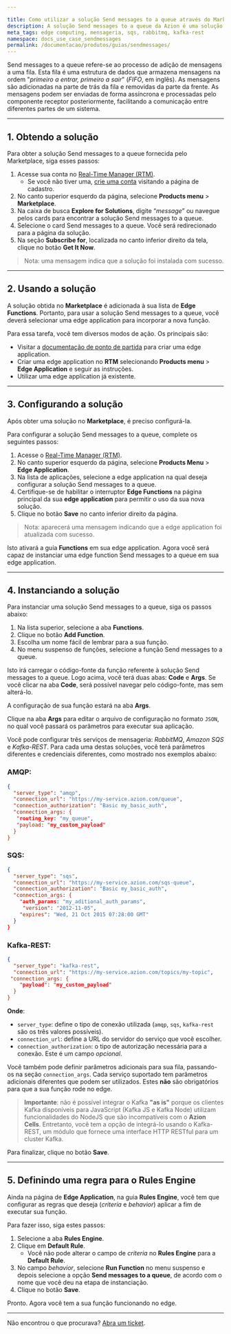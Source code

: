 ```yaml
---

title: Como utilizar a solução Send messages to a queue através do Marketplace da Azion
description: A solução Send messages to a queue da Azion é uma solução integrada de mensageria que reúne os três principais clientes do mercado.
meta_tags: edge computing, mensageria, sqs, rabbitmq, kafka-rest
namespace: docs_use_case_sendmessages
permalink: /documentacao/produtos/guias/sendmessages/
---
```


Send messages to a queue refere-se ao processo de adição de mensagens a uma fila. Esta fila é uma estrutura de dados que armazena mensagens na ordem "*primeiro a entrar, primeiro a sair*" (*FIFO*, em inglês). As mensagens são adicionadas na parte de trás da fila e removidas da parte da frente. As mensagens podem ser enviadas de forma assíncrona e processadas pelo componente receptor posteriormente, facilitando a comunicação entre diferentes partes de um sistema.

---

## 1. Obtendo a solução

Para obter a solução Send messages to a queue fornecida pelo Marketplace, siga esses passos:

1. Acesse sua conta no [Real-Time Manager (RTM)](https://manager.azion.com/).
    - Se você não tiver uma, [crie uma conta](https://manager.azion.com/signup/) visitando a página de cadastro.
2. No canto superior esquerdo da página, selecione **Products menu** > **Marketplace**.
3. Na caixa de busca **Explore for Solutions**, digite “*message*” ou navegue pelos cards para encontrar a solução Send messages to a queue.
4. Selecione o card Send messages to a queue. Você será redirecionado para a página da solução.
5. Na seção **Subscribe for**, localizada no canto inferior direito da tela, clique no botão **Get It Now**.

> Nota: uma mensagem indica que a solução foi instalada com sucesso.

---

## 2. Usando a solução

A solução obtida no **Marketplace** é adicionada à sua lista de **Edge Functions**. Portanto, para usar a solução Send messages to a queue, você deverá selecionar uma edge application para incorporar a nova função.

Para essa tarefa, você tem diversos modos de ação. Os principais são:

- Visitar a [documentação de ponto de partida](/pt-br/documentacao/produtos/ponto-de-partida/) para criar uma edge application. 
- Criar uma edge application no **RTM** selecionando **Products menu** > **Edge Application** e seguir as instruções.
- Utilizar uma edge application já existente.

---

## 3. Configurando a solução

Após obter uma solução no **Marketplace**, é preciso configurá-la.

Para configurar a solução Send messages to a queue, complete os seguintes passos:

1. Acesse o [Real-Time Manager (RTM)](https://manager.azion.com/).
2. No canto superior esquerdo da página, selecione **Products Menu** > **Edge Application**.
3. Na lista de aplicações, selecione a edge application na qual deseja configurar a solução Send messages to a queue.
4. Certifique-se de habilitar o interruptor **Edge Functions** na página principal da sua **edge application** para permitir o uso da sua nova solução.
5. Clique no botão **Save** no canto inferior direito da página.

> Nota: aparecerá uma mensagem indicando que a edge application foi atualizada com sucesso.

Isto ativará a guia **Functions** em sua edge application. Agora você será capaz de instanciar uma edge function Send messages to a queue em sua edge application.

---

## 4. Instanciando a solução

Para instanciar uma solução Send messages to a queue, siga os passos abaixo:

1. Na lista superior, selecione a aba **Functions**.
2. Clique no botão **Add Function**.
3. Escolha um nome fácil de lembrar para a sua função.
4. No menu suspenso de funções, selecione a função Send messages to a queue.

Isto irá carregar o código-fonte da função referente à solução Send messages to a queue. Logo acima, você terá duas abas: **Code** e **Args**. Se você clicar na aba **Code**, será possível navegar pelo código-fonte, mas sem alterá-lo. 

A configuração de sua função estará na aba **Args**. 

Clique na aba **Args** para editar o arquivo de configuração no formato `JSON`, no qual você passará os parâmetros para executar sua aplicação.

Você pode configurar três serviços de mensageria: *RabbitMQ*, *Amazon SQS* e *Kafka-REST*. Para cada uma destas soluções, você terá parâmetros diferentes e credenciais diferentes, como mostrado nos exemplos abaixo:

### AMQP:

```JSON
{
  "server_type": "amqp",
  "connection_url": "https://my-service.azion.com/queue",
  "connection_authorization": "Basic my_basic_auth",
  "connection_args: {
   "routing_key: "my_queue",
   "payload: "my_custom_payload"
  }
}
```

### SQS:

```JSON
{
  "server_type": "sqs",
  "connection_url": "https://my-service.azion.com/sqs-queue",
  "connection_authorization": "Basic my_basic_auth",
  "connection_args: {
    "auth_params: "my_aditional_auth_params",
     "version": "2012-11-05",
    "expires": "Wed, 21 Oct 2015 07:28:00 GMT"
  }
}
```

### Kafka-REST:

```JSON
{
  "server_type": "kafka-rest",
  "connection_url": "https://my-service.azion.com/topics/my-topic",
 "connection_args: {
    "payload": "my_custom_payload"
  }
}
```

**Onde**:
- `server_type`: define o tipo de conexão utilizada (`amqp`, `sqs`, `kafka-rest` são os três valores possíveis).
- `connection_url`: define a URL do servidor do serviço que você escolher.
- `connection_authorization`: o tipo de autorização necessária para a conexão. Este é um campo *opcional*.

Você também pode definir parâmetros adicionais para sua fila, passando-os na seção `connection_args`. Cada serviço suportado tem parâmetros adicionais diferentes que podem ser utilizados. Estes **não** são obrigatórios para que a sua função rode no edge.

> **Importante**: não é possível integrar o Kafka **"as is"** porque os clientes Kafka disponíveis para JavaScript (Kafka JS e Kafka Node) utilizam funcionalidades do NodeJS que são incompatíveis com o **Azion Cells**. Entretanto, você tem a opção de integrá-lo usando o Kafka-REST, um módulo que fornece uma interface HTTP RESTful para um cluster Kafka.

Para finalizar, clique no botão **Save**.

---

## 5. Definindo uma regra para o Rules Engine

Ainda na página de **Edge Application**, na guia **Rules Engine**, você tem que configurar as regras que deseja (*criteria* e *behavior*) aplicar a fim de executar sua função.

Para fazer isso, siga estes passos:

1. Selecione a aba **Rules Engine**.
2. Clique em **Default Rule**.
    - Você não pode alterar o campo de *criteria* no **Rules Engine** para a **Default Rule**.
3. No campo *behavior*, selecione **Run Function** no menu suspenso e depois selecione a opção **Send messages to a queue**, de acordo com o nome que você deu na etapa de instanciação.
4. Clique no botão **Save**.

Pronto. Agora você tem a sua função funcionando no edge.

---

Não encontrou o que procurava? [Abra um ticket](https://tickets.azion.com/pt-BR/support/login/).
